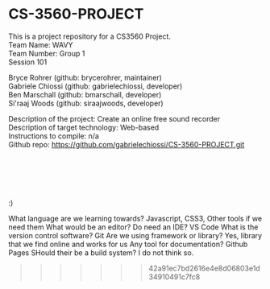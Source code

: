 # CS-3560-PROJECT
This is a project repository for a CS3560 Project.<br />
Team Name: WAVY<br />
Team Number: Group 1<br />
Session 101<br />

Bryce Rohrer (github: brycerohrer, maintainer)<br />
Gabriele Chiossi (github: gabrielechiossi, developer)<br />
Ben Marschall (github: bmarschall, developer)<br />
Si'raaj Woods (github: siraajwoods, developer)<br />

Description of the project: Create an online free sound recorder<br />
Description of target technology: Web-based<br />
Instructions to compile: n/a<br />
Github repo: https://github.com/gabrielechiossi/CS-3560-PROJECT.git<br />
<br />
<br />
<br />
<br />
<br />


:)

What language are we learning towards? 
  Javascript, CSS3, Other tools if we need them
What would be an editor? Do need an IDE?
VS Code
What is the version control software?
Git
Are we using framework or library?
Yes, library that we find online and works for us
Any tool for documentation?
Github Pages
SHould their be a build system?
I do not think so. 
>>>>>>> 42a91ec7bd2616e4e8d06803e1d34910491c7fc8
